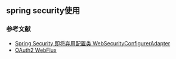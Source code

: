 ## spring security使用

### 参考文献

* [Spring Security 即将弃用配置类 WebSecurityConfigurerAdapter](https://www.51cto.com/article/702252.html)
* [OAuth2 WebFlux](https://www.docs4dev.com/docs/zh/spring-security/5.1.2.RELEASE/reference/webflux-oauth2.html)